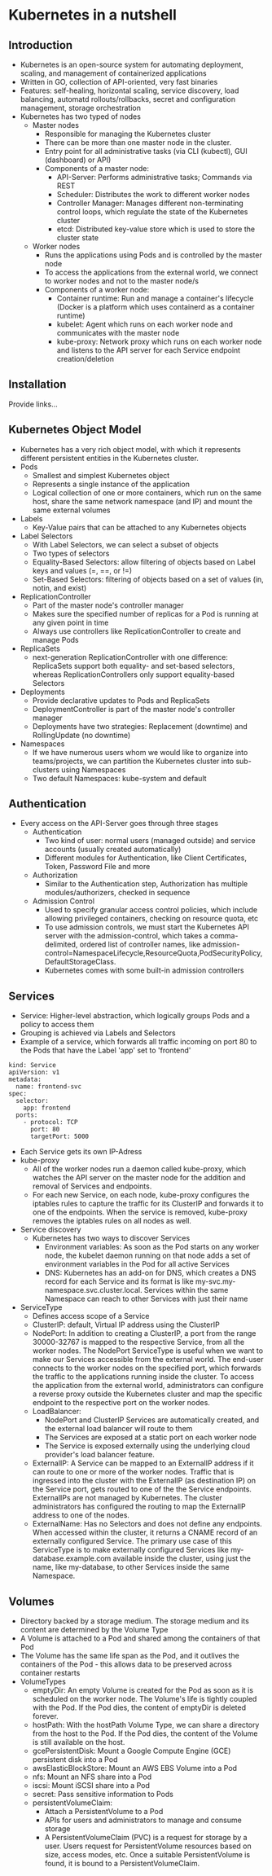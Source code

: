 # Kubernetes in a nutshell

## Introduction
- Kubernetes is an open-source system for automating deployment, scaling, and management of containerized applications
- Written in GO, collection of API-oriented, very fast binaries
- Features: self-healing, horizontal scaling, service discovery, load balancing, automatd rollouts/rollbacks, secret and configuration management, storage orchestration
- Kubernetes has two typed of nodes
  - Master nodes
    - Responsible for managing the Kubernetes cluster
    - There can be more than one master node in the cluster.
    - Entry point for all administrative tasks (via CLI (kubectl), GUI (dashboard) or API)
    - Components of a master node:
      - API-Server: Performs administrative tasks; Commands via REST
      - Scheduler: Distributes the work to different worker nodes
      - Controller Manager: Manages different non-terminating control loops, which regulate the state of the Kubernetes cluster
      - etcd: Distributed key-value store which is used to store the cluster state
  - Worker nodes
    - Runs the applications using Pods and is controlled by the master node
    - To access the applications from the external world, we connect to worker nodes and not to the master node/s
    - Components of a worker node:
      - Container runtime: Run and manage a container's lifecycle (Docker is a platform which uses containerd as a container runtime)
      - kubelet: Agent which runs on each worker node and communicates with the master node
      - kube-proxy: Network proxy which runs on each worker node and listens to the API server for each Service endpoint creation/deletion


## Installation
Provide links...

## Kubernetes Object Model
- Kubernetes has a very rich object model, with which it represents different persistent entities in the Kubernetes cluster.
- Pods
  - Smallest and simplest Kubernetes object
  - Represents a single instance of the application
  - Logical collection of one or more containers, which run on the same host, share the same network namespace (and IP) and mount the same external volumes
- Labels
  - Key-Value pairs that can be attached to any Kubernetes objects
- Label Selectors
  - With Label Selectors, we can select a subset of objects
  - Two types of selectors
   - Equality-Based Selectors: allow filtering of objects based on Label keys and values (=, ==, or !=)
   - Set-Based Selectors: filtering of objects based on a set of values (in, notin, and exist)
- ReplicationController
  - Part of the master node's controller manager
  - Makes sure the specified number of replicas for a Pod is running at any given point in time
  - Always use controllers like ReplicationController to create and manage Pods
- ReplicaSets
  - next-generation ReplicationController with one difference: ReplicaSets support both equality- and set-based selectors, whereas ReplicationControllers only support equality-based Selectors
- Deployments
  - Provide declarative updates to Pods and ReplicaSets
  - DeploymentController is part of the master node's controller manager
  - Deployments have two strategies: Replacement (downtime) and RollingUpdate (no downtime)
- Namespaces
  - If we have numerous users whom we would like to organize into teams/projects, we can partition the Kubernetes cluster into sub-clusters using Namespaces
  - Two default Namespaces: kube-system and default

## Authentication
- Every access on the API-Server goes through three stages
  - Authentication
    - Two kind of user: normal users (managed outside) and service accounts (usually created automatically)
    - Different modules for Authentication, like Client Certificates, Token, Password File and more
  - Authorization
    - Similar to the Authentication step, Authorization has multiple modules/authorizers, checked in sequence
  - Admission Control
    - Used to specify granular access control policies, which include allowing privileged containers, checking on resource quota, etc
    - To use admission controls, we must start the Kubernetes API server with the admission-control, which takes a comma-delimited, ordered list of controller names, like admission-control=NamespaceLifecycle,ResourceQuota,PodSecurityPolicy,DefaultStorageClass.
    - Kubernetes comes with some built-in admission controllers

## Services
- Service: Higher-level abstraction, which logically groups Pods and a policy to access them
- Grouping is achieved via Labels and Selectors
- Example of a service, which forwards all traffic incoming on port 80 to the Pods that have the Label 'app' set to 'frontend'
```
kind: Service
apiVersion: v1
metadata:
  name: frontend-svc
spec:
  selector:
    app: frontend
  ports:
    - protocol: TCP
      port: 80
      targetPort: 5000
```
- Each Service gets its own IP-Adress
- kube-proxy
  - All of the worker nodes run a daemon called kube-proxy, which watches the API server on the master node for the addition and removal of Services and endpoints.
  - For each new Service, on each node, kube-proxy configures the iptables rules to capture the traffic for its ClusterIP and forwards it to one of the endpoints. When the service is removed, kube-proxy removes the iptables rules on all nodes as well.
- Service discovery
  - Kubernetes has two ways to discover Services
    - Environment variables: As soon as the Pod starts on any worker node, the kubelet daemon running on that node adds a set of environment variables in the Pod for all active Services
    - DNS: Kubernetes has an add-on for DNS, which creates a DNS record for each Service and its format is like my-svc.my-namespace.svc.cluster.local. Services within the same Namespace can reach to other Services with just their name
- ServiceType
  - Defines access scope of a Service
  - ClusterIP: default, Virtual IP address using the ClusterIP
  - NodePort: In addition to creating a ClusterIP, a port from the range 30000-32767 is mapped to the respective Service, from all the worker nodes. The NodePort ServiceType is useful when we want to make our Services accessible from the external world. The end-user connects to the worker nodes on the specified port, which forwards the traffic to the applications running inside the cluster. To access the application from the external world, administrators can configure a reverse proxy outside the Kubernetes cluster and map the specific endpoint to the respective port on the worker nodes.
  - LoadBalancer:
    - NodePort and ClusterIP Services are automatically created, and the external load balancer will route to them
    - The Services are exposed at a static port on each worker node
    - The Service is exposed externally using the underlying cloud provider's load balancer feature.
  - ExternalIP: A Service can be mapped to an ExternalIP address if it can route to one or more of the worker nodes. Traffic that is ingressed into the cluster with the ExternalIP (as destination IP) on the Service port, gets routed to one of the the Service endpoints. ExternalIPs are not managed by Kubernetes. The cluster administrators has configured the routing to map the ExternalIP address to one of the nodes.
  - ExternalName: Has no Selectors and does not define any endpoints. When accessed within the cluster, it returns a CNAME record of an externally configured Service. The primary use case of this ServiceType is to make externally configured Services like my-database.example.com available inside the cluster, using just the name, like my-database, to other Services inside the same Namespace.

## Volumes
- Directory backed by a storage medium. The storage medium and its content are determined by the Volume Type
- A Volume is attached to a Pod and shared among the containers of that Pod
- The Volume has the same life span as the Pod, and it outlives the containers of the Pod - this allows data to be preserved across container restarts
- VolumeTypes
  - emptyDir: An empty Volume is created for the Pod as soon as it is scheduled on the worker node. The Volume's life is tightly coupled with the Pod. If the Pod dies, the content of emptyDir is deleted forever.
  - hostPath: With the hostPath Volume Type, we can share a directory from the host to the Pod. If the Pod dies, the content of the Volume is still available on the host.
  - gcePersistentDisk: Mount a Google Compute Engine (GCE) persistent disk into a Pod
  - awsElasticBlockStore: Mount an AWS EBS Volume into a Pod
  - nfs: Mount an NFS share into a Pod
  - iscsi: Mount iSCSI share into a Pod
  - secret: Pass sensitive information to Pods
  - persistentVolumeClaim:
    - Attach a PersistentVolume to a Pod
    - APIs for users and administrators to manage and consume storage
    - A PersistentVolumeClaim (PVC) is a request for storage by a user. Users request for PersistentVolume resources based on size, access modes, etc. Once a suitable PersistentVolume is found, it is bound to a PersistentVolumeClaim.
